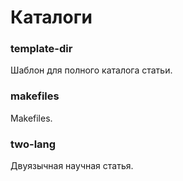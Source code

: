 # Каталоги #


### template-dir

Шаблон для полного каталога статьи.


### makefiles
Makefiles.

### two-lang
Двуязычная научная статья.
